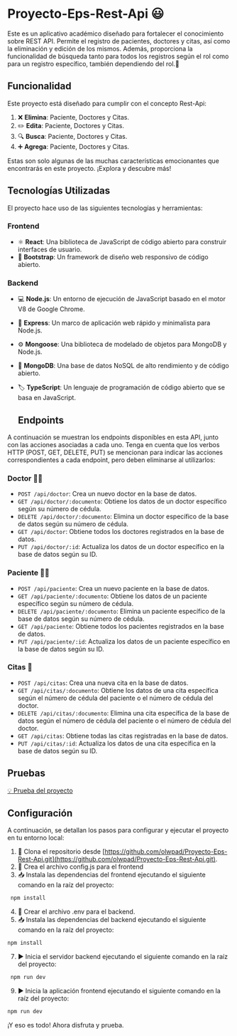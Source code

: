 # Proyecto-Eps-Rest-Api :smiley: 


Este es un aplicativo académico diseñado para fortalecer el conocimiento sobre REST API. Permite el registro de pacientes, doctores y citas, así como la eliminación y edición de los mismos. Además, proporciona la funcionalidad de búsqueda tanto para todos los registros según el rol como para un registro específico, también dependiendo del rol.:rocket:

## Funcionalidad

Este proyecto está diseñado para cumplir con el concepto Rest-Api:

1. :x: **Elimina**: Paciente, Doctores y Citas.
2. :pencil2: **Edita**: Paciente, Doctores y Citas.
3. :mag: **Busca**: Paciente, Doctores y Citas.
4. :heavy_plus_sign: **Agrega**: Paciente, Doctores y Citas.

Estas son solo algunas de las muchas características emocionantes que encontrarás en este proyecto. ¡Explora y descubre más!

## Tecnologías Utilizadas

El proyecto hace uso de las siguientes tecnologías y herramientas:

### Frontend

- :atom_symbol: **React**: Una biblioteca de JavaScript de código abierto para construir interfaces de usuario.
- :art: **Bootstrap**: Un framework de diseño web responsivo de código abierto.

### Backend

- :computer: **Node.js**: Un entorno de ejecución de JavaScript basado en el motor V8 de Google Chrome.
- :rocket: **Express**: Un marco de aplicación web rápido y minimalista para Node.js.
- :gear: **Mongoose**: Una biblioteca de modelado de objetos para MongoDB y Node.js.
- :floppy_disk: **MongoDB**: Una base de datos NoSQL de alto rendimiento y de código abierto.
- :label: **TypeScript**: Un lenguaje de programación de código abierto que se basa en JavaScript.

  ## Endpoints

A continuación se muestran los endpoints disponibles en esta API, junto con las acciones asociadas a cada uno. Tenga en cuenta que los verbos HTTP (POST, GET, DELETE, PUT) se mencionan para indicar las acciones correspondientes a cada endpoint, pero deben eliminarse al utilizarlos:

### Doctor :man_health_worker:

- `POST /api/doctor`: Crea un nuevo doctor en la base de datos.
- `GET /api/doctor/:documento`: Obtiene los datos de un doctor específico según su número de cédula.
- `DELETE /api/doctor/:documento`: Elimina un doctor específico de la base de datos según su número de cédula.
- `GET /api/doctor`: Obtiene todos los doctores registrados en la base de datos.
- `PUT /api/doctor/:id`: Actualiza los datos de un doctor específico en la base de datos según su ID.

### Paciente :woman_health_worker:

- `POST /api/paciente`: Crea un nuevo paciente en la base de datos.
- `GET /api/paciente/:documento`: Obtiene los datos de un paciente específico según su número de cédula.
- `DELETE /api/paciente/:documento`: Elimina un paciente específico de la base de datos según su número de cédula.
- `GET /api/paciente`: Obtiene todos los pacientes registrados en la base de datos.
- `PUT /api/paciente/:id`: Actualiza los datos de un paciente específico en la base de datos según su ID.

### Citas :calendar:

- `POST /api/citas`: Crea una nueva cita en la base de datos.
- `GET /api/citas/:documento`: Obtiene los datos de una cita específica según el número de cédula del paciente o el número de cédula del doctor.
- `DELETE /api/citas/:documento`: Elimina una cita específica de la base de datos según el número de cédula del paciente o el número de cédula del doctor.
- `GET /api/citas`: Obtiene todas las citas registradas en la base de datos.
- `PUT /api/citas/:id`: Actualiza los datos de una cita específica en la base de datos según su ID.

 ## Pruebas 
[:bulb: Prueba del proyecto](https://youtu.be/5rBtHukqdtY)


## Configuración

A continuación, se detallan los pasos para configurar y ejecutar el proyecto en tu entorno local:

1. :open_file_folder: Clona el repositorio desde [https://github.com/olwpad/Proyecto-Eps-Rest-Api.git](https://github.com/olwpad/Proyecto-Eps-Rest-Api.git).
2. :wrench: Crea el archivo config.js para el frontend
3. :inbox_tray: Instala las dependencias del frontend ejecutando el siguiente comando en la raíz del proyecto:
   
```bash
 npm install
```
4. :wrench: Crear el  archivo .env para el backend.
5. :inbox_tray: Instala las dependencias del backend ejecutando el siguiente comando en la raíz del proyecto:
   
 ```bash
 npm install
```
   
7. :arrow_forward: Inicia el servidor backend ejecutando el siguiente comando en la raíz del proyecto:
   
```bash
 npm run dev
```
   
9. :arrow_forward: Inicia la aplicación frontend ejecutando el siguiente comando en la raíz del proyecto:

  ```bash
 npm run dev
```

¡Y eso es todo! Ahora disfruta y prueba.


